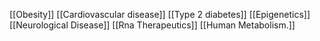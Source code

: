 [[Obesity]]
[[Cardiovascular disease]]
[[Type 2 diabetes]]
[[Epigenetics]]
[[Neurological Disease]]
[[Rna Therapeutics]]
[[Human Metabolism.]]
